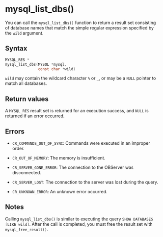 mysql_list_dbs() 
=====================================

You can call the `mysql_list_dbs()` function to return a result set consisting of database names that match the simple regular expression specified by the `wild` argument. 

Syntax 
---------------------------

```c
MYSQL_RES *
mysql_list_dbs(MYSQL *mysql,
               const char *wild)
```


`wild` may contain the wildcard character `%` or `_`, or may be a `NULL` pointer to match all databases.

Return values 
----------------------------------

A `MYSQL_RES` result set is returned for an execution success, and `NULL` is returned if an error occurred.

Errors 
---------------------------

* `CR_COMMANDS_OUT_OF_SYNC`: Commands were executed in an improper order.

  

* `CR_OUT_OF_MEMORY`: The memory is insufficient.

  

* `CR_SERVER_GONE_ERROR`: The connection to the OBServer was disconnected.

  

* `CR_SERVER_LOST`: The connection to the server was lost during the query.

  

* `CR_UNKNOWN_ERROR`: An unknown error occurred.

  




Notes 
--------------------------

Calling `mysql_list_dbs()` is similar to executing the query `SHOW DATABASES [LIKE wild]`. 
After the call is completed, you must free the result set with `mysql_free_result()`.
